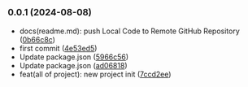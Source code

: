 ## <small>0.0.1 (2024-08-08)</small>

* docs(readme.md): push Local Code to Remote GitHub Repository ([0b66c8c](https://github.com/ArcMichael/tauri-bootstrap/commit/0b66c8c))
* first commit ([4e53ed5](https://github.com/ArcMichael/tauri-bootstrap/commit/4e53ed5))
* Update package.json ([5966c56](https://github.com/ArcMichael/tauri-bootstrap/commit/5966c56))
* Update package.json ([ad06818](https://github.com/ArcMichael/tauri-bootstrap/commit/ad06818))
* feat(all of project): new project init ([7ccd2ee](https://github.com/ArcMichael/tauri-bootstrap/commit/7ccd2ee))



